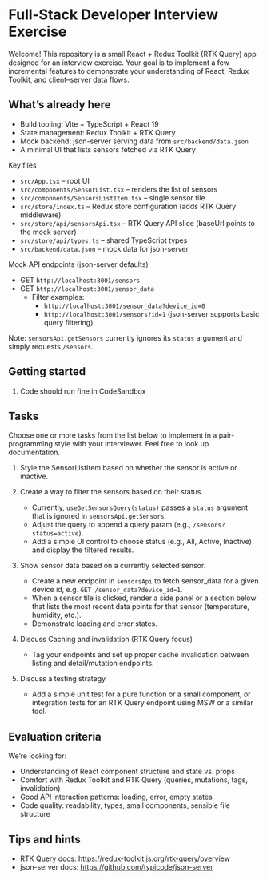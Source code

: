 # Full‑Stack Developer Interview Exercise

Welcome! This repository is a small React + Redux Toolkit (RTK Query) app designed for an interview exercise. Your goal is to implement a few incremental features to demonstrate your understanding of React, Redux Toolkit, and client–server data flows.

## What’s already here
- Build tooling: Vite + TypeScript + React 19
- State management: Redux Toolkit + RTK Query
- Mock backend: json-server serving data from `src/backend/data.json`
- A minimal UI that lists sensors fetched via RTK Query

Key files
- `src/App.tsx` – root UI
- `src/components/SensorList.tsx` – renders the list of sensors
- `src/components/SensorsListItem.tsx` – single sensor tile
- `src/store/index.ts` – Redux store configuration (adds RTK Query middleware)
- `src/store/api/sensorsApi.tsx` – RTK Query API slice (baseUrl points to the mock server)
- `src/store/api/types.ts` – shared TypeScript types
- `src/backend/data.json` – mock data for json-server

Mock API endpoints (json-server defaults)
- GET `http://localhost:3001/sensors`
- GET `http://localhost:3001/sensor_data`
    - Filter examples:
        - `http://localhost:3001/sensor_data?device_id=0`
        - `http://localhost:3001/sensors?id=1` (json-server supports basic query filtering)

Note: `sensorsApi.getSensors` currently ignores its `status` argument and simply requests `/sensors`.

## Getting started
1. Code should run fine in CodeSandbox

## Tasks
Choose one or more tasks from the list below to implement in a pair-programming style with your interviewer. Feel free to look up documentation.

1. Style the SensorListItem based on whether the sensor is active or inactive.

2. Create a way to filter the sensors based on their status.
    - Currently, `useGetSensorsQuery(status)` passes a `status` argument that is ignored in `sensorsApi.getSensors`.
    - Adjust the query to append a query param (e.g., `/sensors?status=active`).
    - Add a simple UI control to choose status (e.g., All, Active, Inactive) and display the filtered results.

3. Show sensor data based on a currently selected sensor.
    - Create a new endpoint in `sensorsApi` to fetch sensor_data for a given device id, e.g. `GET /sensor_data?device_id=1`.
    - When a sensor tile is clicked, render a side panel or a section below that lists the most recent data points for that sensor (temperature, humidity, etc.).
    - Demonstrate loading and error states.

4. Discuss Caching and invalidation (RTK Query focus)
    - Tag your endpoints and set up proper cache invalidation between listing and detail/mutation endpoints.

6. Discuss a testing strategy
    - Add a simple unit test for a pure function or a small component, or integration tests for an RTK Query endpoint using MSW or a similar tool.

## Evaluation criteria
We’re looking for:
- Understanding of React component structure and state vs. props
- Comfort with Redux Toolkit and RTK Query (queries, mutations, tags, invalidation)
- Good API interaction patterns: loading, error, empty states
- Code quality: readability, types, small components, sensible file structure


## Tips and hints
- RTK Query docs: https://redux-toolkit.js.org/rtk-query/overview
- json-server docs: https://github.com/typicode/json-server